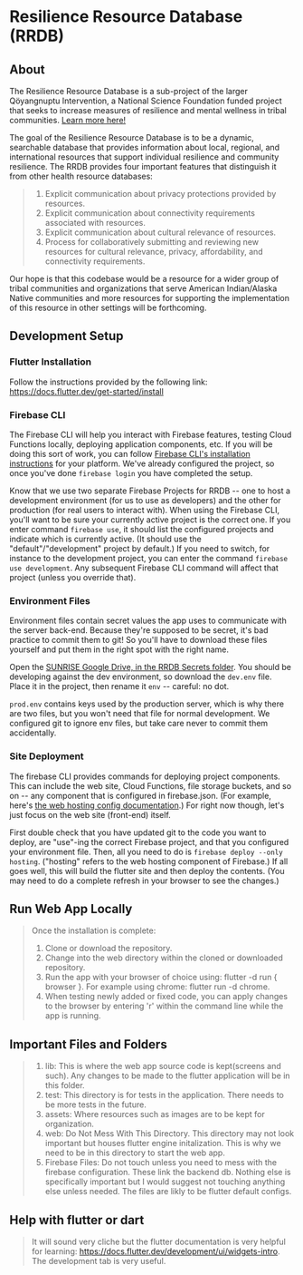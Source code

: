 # Resilience Resource Database (RRDB)

## About
The Resilience Resource Database is a sub-project of the larger Qöyangnuptu Intervention, a National Science Foundation funded project that seeks to increase measures of resilience and mental wellness in tribal communities. [Learn more here!](https://sites.google.com/nau.edu/qoyangnuptu/home) 

The goal of the Resilience Resource Database is to be a dynamic, searchable database that provides information about local, regional, and international resources that support individual resilience and community resilience. The RRDB provides four important features that distinguish it from other health resource databases:

> 1) Explicit communication about privacy protections provided by resources. 
> 2) Explicit communication about connectivity requirements associated with resources. 
> 3) Explicit communication about cultural relevance of resources. 
> 4) Process for collaboratively submitting and reviewing new resources for cultural relevance, privacy, affordability, and connectivity requirements.

Our hope is that this codebase would be a resource for a wider group of tribal communities and organizations that serve American Indian/Alaska Native communities and more resources for supporting the implementation of this resource in other settings will be forthcoming. 

## Development Setup

### Flutter Installation

Follow the instructions provided by the following link: https://docs.flutter.dev/get-started/install

### Firebase CLI

The Firebase CLI will help you interact with Firebase features, testing Cloud Functions locally, deploying application components, etc. If you will be doing this sort of work, you can follow [Firebase CLI's installation instructions](https://firebase.google.com/docs/cli) for your platform. We've already configured the project, so once you've done `firebase login` you have completed the setup.

Know that we use two separate Firebase Projects for RRDB -- one to host a development environment (for us to use as developers) and the other for production (for real users to interact with). When using the Firebase CLI, you'll want to be sure your currently active project is the correct one. If you enter command `firebase use`, it should list the configured projects and indicate which is currently active. (It should use the "default"/"development" project by default.) If you need to switch, for instance to the development project, you can enter the command `firebase use development`. Any subsequent Firebase CLI command will affect that project (unless you override that).

### Environment Files

Environment files contain secret values the app uses to communicate with the server back-end. Because they're supposed to be secret, it's bad practice to commit them to git! So you'll have to download these files yourself and put them in the right spot with the right name.

Open the [SUNRISE Google Drive, in the RRDB Secrets folder](https://drive.google.com/drive/folders/1FZ4E5xWmeBb3uxIzHn8gFQy_Qw24IMOq). You should be developing against the dev environment, so download the `dev.env` file. Place it in the project, then rename it `env` -- careful: no dot.

`prod.env` contains keys used by the production server, which is why there are two files, but you won't need that file for normal development. We configured git to ignore env files, but take care never to commit them accidentally.

### Site Deployment

The firebase CLI provides commands for deploying project components. This can include the web site, Cloud Functions, file storage buckets, and so on -- any component that is configured in firebase.json. (For example, here's [the web hosting config documentation](https://firebase.google.com/docs/hosting/full-config).) For right now though, let's just focus on the web site (front-end) itself.

First double check that you have updated git to the code you want to deploy, are "use"-ing the correct Firebase project, and that you configured your environment file. Then, all you need to do is `firebase deploy --only hosting`. ("hosting" refers to the web hosting component of Firebase.) If all goes well, this will build the flutter site and then deploy the contents. (You may need to do a complete refresh in your browser to see the changes.)

## Run Web App Locally
> Once the installation is complete:
> 1) Clone or download the repository.
> 2) Change into the web directory within the cloned or downloaded repository.
> 3) Run the app with your browser of choice using: flutter -d run { browser }. For example using chrome: flutter run -d chrome.
> 4) When testing newly added or fixed code, you can apply changes to the browser by entering 'r' within the command line while the app is running.

## Important Files and Folders
> 1) lib: This is where the web app source code is kept(screens and such). Any changes to be made to the flutter application will be in this folder.
> 2) test: This directory is for tests in the application. There needs to be more tests in the future. 
> 3) assets: Where resources such as images are to be kept for organization.
> 4) web: Do Not Mess With This Directory. This directory may not look important but houses flutter engine initalization. This is why we need to be in this directory to start the web app.
> 5) Firebase Files: Do not touch unless you need to mess with the firebase configuration. These link the backend db. 
> Nothing else is specifically important but I would suggest not touching anything else unless needed. The files are likly to be flutter default configs.

## Help with flutter or dart
> It will sound very cliche but the flutter documentation is very helpful for learning: https://docs.flutter.dev/development/ui/widgets-intro. The development tab is very useful.
